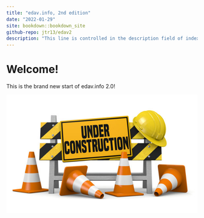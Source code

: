 ```yaml
---
title: "edav.info, 2nd edition"
date: "2022-01-29"
site: bookdown::bookdown_site
github-repo: jtr13/edav2
description: "This line is controlled in the description field of index.Rmd..."
---
```


# Welcome!

This is the brand new start of edav.info 2.0!

![Under construction](under_construction.jpg)
